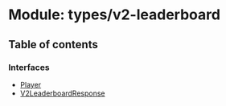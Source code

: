 # Module: types/v2-leaderboard

## Table of contents

### Interfaces

- [Player](../interfaces/types_v2_leaderboard.Player.md)
- [V2LeaderboardResponse](../interfaces/types_v2_leaderboard.V2LeaderboardResponse.md)
